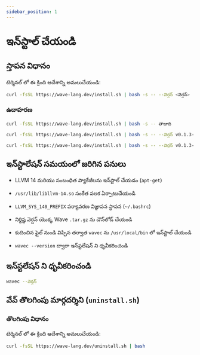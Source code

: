 ```yaml
---
sidebar_position: 1
---
```


# ఇన్‌స్టాల్ చేయండి

## స్తాపన విధానం

టెర్మినల్ లో ఈ క్రింది ఆదేశాన్ని అమలుచేయండి:

```bash
curl -fsSL https://wave-lang.dev/install.sh | bash -s -- --వెర్షన్ <వెర్షన్>
```

### ఉదాహరణ

```bash
curl -fsSL https://wave-lang.dev/install.sh | bash -s -- తాజాది
```

```bash
curl -fsSL https://wave-lang.dev/install.sh | bash -s -- --వెర్షన్ v0.1.3-pre-beta
```

```bash
curl -fsSL https://wave-lang.dev/install.sh | bash -s -- --వెర్షన్ v0.1.3-pre-beta-nightly-2025-07-11
```

## ఇన్‌స్టాలేషన్ సమయంలో జరిగిన పనులు

- LLVM 14 మరియు సంబంధిత ప్యాకేజీలను ఇన్‌స్టాల్ చేయడం (`apt-get`)

- `/usr/lib/libllvm-14.so` సంకేత పలక ఏర్పాటుచేయండి

- `LLVM_SYS_140_PREFIX` పర్యావరణ విజ్ఞాపన స్థాపన (`~/.bashrc`)

- నిర్దిష్ట వెర్షన్ యొక్క Wave `.tar.gz` ను డౌన్‌లోడ్ చేయండి

- కుదించిన ఫైల్ నుండి విప్పిన తర్వాత `wavec` ను `/usr/local/bin` లో ఇన్‌స్టాల్ చేయండి

- `wavec --version` ద్వారా ఇన్‌స్టలేషన్ ని ధృవీకరించండి

## ఇన్‌స్టలేషన్ ని ధృవీకరించండి

```bash
wavec --వెర్షన్
```

## వేవ్ తొలగింపు మార్గదర్శిని (`uninstall.sh`)

### తొలగింపు విధానం

టెర్మినల్ లో ఈ క్రింది ఆదేశాన్ని అమలుచేయండి:

```bash
curl -fsSL https://wave-lang.dev/uninstall.sh | bash
```
